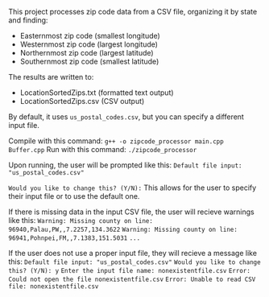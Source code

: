 This project processes zip code data from a CSV file, organizing it by state and finding:
- Easternmost zip code (smallest longitude)
- Westernmost zip code (largest longitude)
- Northernmost zip code (largest latitude)
- Southernmost zip code (smallest latitude)

The results are written to:
- LocationSortedZips.txt (formatted text output)
- LocationSortedZips.csv (CSV output)

By default, it uses `us_postal_codes.csv`, but you can specify a different input file.

Compile with this command:
`g++ -o zipcode_processor main.cpp Buffer.cpp`
Run with this command:
`./zipcode_processor`

Upon running, the user will be prompted like this:
`Default file input: "us_postal_codes.csv"`

`Would you like to change this? (Y/N):`
This allows for the user to specify their input file or to use the default one.

If there is missing data in the input CSV file, the user will recieve warnings like this:
`Warning: Missing county on line: 96940,Palau,PW,,7.2257,134.3622`
`Warning: Missing county on line: 96941,Pohnpei,FM,,7.1383,151.5031`
`...`

If the user does not use a proper input file, they will recieve a message like this:
```Default file input: "us_postal_codes.csv"```
```Would you like to change this? (Y/N): y```
```Enter the input file name: nonexistentfile.csv```
```Error: Could not open the file nonexistentfile.csv```
```Error: Unable to read CSV file: nonexistentfile.csv```